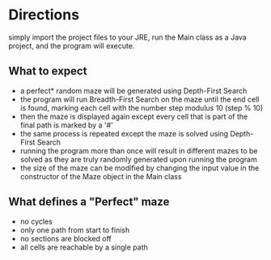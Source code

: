 # Directions
simply import the project files to your JRE, run the Main class as a Java project, and the program will execute.

## What to expect
- a perfect* random maze will be generated using Depth-First Search
- the program will run Breadth-First Search on the maze until the end cell is found, marking each cell with the number step modulus 10 (step % 10)
- then the maze is displayed again except every cell that is part of the final path is marked by a '#'
- the same process is repeated except the maze is solved using Depth-First Search
- running the program more than once will result in different mazes to be solved as they are truly randomly generated upon running the program
- the size of the maze can be modified by changing the input value in the constructor of the Maze object in the Main class

## What defines a "Perfect" maze
- no cycles
- only one path from start to finish
- no sections are blocked off
- all cells are reachable by a single path